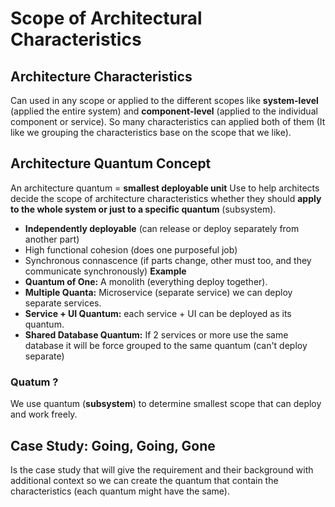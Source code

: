 # Scope of Architectural Characteristics
## Architecture Characteristics
Can used in any scope or applied to the different scopes like **system-level** (applied the entire system) and **component-level** (applied to the individual component or service).
So many characteristics can applied both of them (It like we grouping the characteristics base on the scope that we like). 
## Architecture Quantum Concept
An architecture quantum = **smallest deployable unit**
Use to help architects decide the scope of architecture characteristics whether they should **apply to the whole system or just to a specific quantum** (subsystem).
- **Independently deployable** (can release or deploy separately from another part) 
- High functional cohesion (does one purposeful job)
- Synchronous connascence (if parts change, other must too, and they communicate synchronously)
**Example**
- **Quantum of One:** A monolith (everything deploy together).
- **Multiple Quanta:** Microservice (separate service) we can deploy separate services.
- **Service + UI Quantum:** each service + UI can be deployed as its quantum.
- **Shared Database Quantum:** If 2 services or more use the same database it will be force grouped  to the same quantum (can't deploy separate)
### Quatum ?
We use quantum (**subsystem**) to determine smallest scope that can deploy and work freely.

## Case Study: Going, Going, Gone
Is the case study that will give the requirement and their background with additional context so we can create the quantum that contain the characteristics (each quantum might have the same).